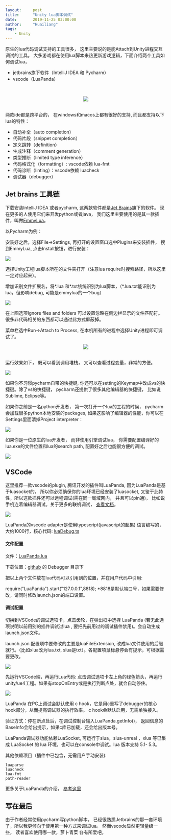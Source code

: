 ```yaml
---
layout:     post
title:      "Unity lua脚本调试"
date:       2019-11-25 03:00:00
author:     "Huailiang"
tags:
    - Unity
---
```




原生的lua代码调试支持的工具很多， 这里主要说的是能Attach到Unity进程交互调试的工具。 大多游戏都在使用lua脚本来热更新游戏逻辑，下面介绍两个工具如何调试lua，

 * jetbrains旗下软件（IntelliJ IDEA 和 Pycharm）
 * vscode（LuaPanda）

<br><center><img src="/img/post-lua/lua0.jpg"></center><br>

两款ide都是跨平台的， 在windows和macos上都有很好的支持, 而且都支持以下lua的特性：


* 自动补全（auto completion）
* 代码片段（snippet completion）
* 定义跳转（definition）
* 生成注释（comment generation）
* 类型推断（limited type inference）
* 代码格式化（formatting）: vscode依赖 lua-fmt
* 代码诊断（linting）：vscode依赖 luacheck
* 调试器（debugger）



## Jet brains 工具链

下载安装IntelliJ IDEA 或者pycharm, 这两款软件都是[Jet Brains][i4]旗下的软件。 现在更多的人使用它们来开发python或者java， 我们这里主要使用的是其一款插件，叫做[EmmyLua][i7]。

以Pycharm为例：

安装好之后，选择File->Settings, 再打开的设置窗口选中Plugins来安装插件， 搜到EmmyLua, 点击Install按钮，进行安装：

![](/img/post-lua/lua6.jpeg)

选择Unity工程lua脚本所在的文件夹打开（注意lua require时搜索路径，所以这里一定对应起来）。 

增加识别文件扩展名，将*.lua 和*.txt统统识别为lua脚本，（*.lua.txt能识别为lua，但影响debug, 可能是emmylua的一个bug）

![](/img/post-lua/lua7.jpg)

在上图选项Ignore files and folders 可以设置忽略在侧边栏显示的文件匹配符。很多非代码相关的东西都可以通过此方式屏蔽掉。


菜单栏选中Run->Attach to Process, 在本机所有的进程中选择Unity进程即可调试了。

<center><img src="/img/post-lua/lua8.jpg"></center><br>

运行效果如下， 既可以看到调用堆栈， 又可以查看过程变量，非常的方便。

![](/img/post-lua/lua9.jpg)


如果你不习惯pycharm自带的快捷键, 你还可以在setting的Keymap中改成vs的快捷键。除了vs的快捷键， pycharm还提供了很多其他编辑器的快捷键， 比如说Sublime, Eclipse等。

如果你之前是一名python开发者， 第一次打开一个lua的工程的时候， pycharm会加载很多python本地安装的packages, 如果这影响了编辑器的性能，你可以在Settings里面清掉Project interpreter：

![](/img/post-lua/lua10.jpg)

如果你是一位原生的lua开发者， 而非使用引擎调试lua， 你需要配置编译好的lua.exe的文件位置和lua的search path, 配置好之后也能很方便的调试。

![](/img/post-lua/lua11.jpg)



## VSCode 

这里推荐一款vscode的plugin, 腾讯开发的插件叫LuaPanda, 因为LuaPanda是基于luasocket的， 所以你必须确保你的lua环境已经安装了luasocket, 又鉴于此特性，所以这款插件还可以远程调试(需在同一局域网内， 并且可以pin通)， 比如说手机连着编辑器调试。关于更多的联机调试， [查看文档][i5]。

![](/img/post-lua/lua15.jpg)

LuaPanda的vscode adapter是使用typescript(javascript的超集) 语言编写的， 大约1000行，核心代码: [luaDebug.ts][i6]



#### 文件配置

文件：[LuaPanda.lua][i2]

下载位置：[github][i3] 的 Debugger 目录下

把以上两个文件放在lua代码可以引用到的位置，并在用户代码中引用:

require("LuaPanda").start("127.0.0.1",8818);
*8818是默认端口号，如果需要修改，请同时修改launch.json的端口设置。


#### 调试配置

切换到VSCode的调试选项卡，点击齿轮，在弹出框中选择 LuaPanda (若无此选项说明以前用别的插件调试过lua , 要把先前用过的调试插件禁用)。会自动生成launch.json文件。


launch.json 配置项中要修改的主要是luaFileExtension, 改成lua文件使用的后缀就行。（比如xlua改为lua.txt, slua是txt）。各配置项鼠标悬停会有提示，可根据需要更改。

![](/img/post-lua/lua12.png)

先运行VSCode端，再运行Lua代码: 点击调试选项卡左上角的绿色箭头，再运行unity/ue4工程。如果有stopOnEntry或是执行到断点处，就会自动停住。

![](/img/post-lua/lua13.png)


LuaPanda 在PC上调试会默认使用 c hook，它是用c重写了debugger的核心hook部分，从而提高调试器的执行效率。 c hook会默认启用，无需单独接入。

验证方式：停在断点处后，在调试控制台输入LuaPanda.getInfo()， 返回信息的BaseInfo会给出提示，如果c库已加载，还会给出版本号。


LuaPanda调试器功能依赖LuaSocket, 可运行于slua，slua-unreal ，xlua 等已集成 LuaSocket 的 lua 环境，也可以在console中调试。lua 版本支持 5.1- 5.3。

其他依赖项目（插件中已包含，无需用户手动安装):

```
luaparse
luacheck
lua-fmt
path-reader
```


更多关于LuaPanda的介绍， [参考这里][i1]



## 写在最后

由于作者经常使用pycharm写python脚本， 已经很熟悉Jetbrains的那一套环境了，所以我更倾向于使用第一种方式来调试lua。 然而vscode显然更轻量级一些， 读者喜欢使用哪一款，萝卜青菜 各有所爱吧。

<br>


[i1]: https://github.com/Tencent/LuaPanda/blob/master/Docs/Manual/access-guidelines.md
[i2]: https://github.com/Tencent/LuaPanda/blob/master/Debugger/LuaPanda.lua
[i3]: https://github.com/Tencent/LuaPanda
[i4]: https://www.jetbrains.com
[i5]: https://github.com/Tencent/LuaPanda/blob/master/Docs/Manual/debug-on-phone.md
[i6]: https://github.com/Tencent/LuaPanda/blob/master/src/debug/luaDebug.ts
[i7]: https://emmylua.github.io/
